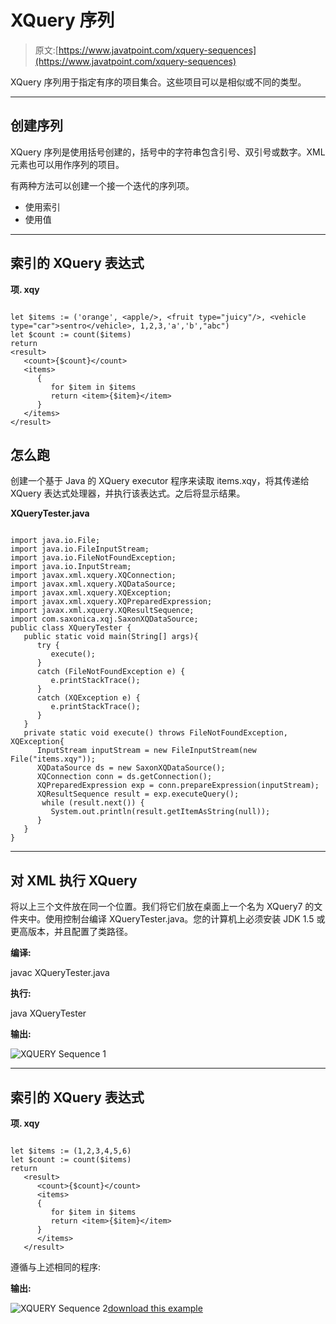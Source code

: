 # XQuery 序列

> 原文:[https://www.javatpoint.com/xquery-sequences](https://www.javatpoint.com/xquery-sequences)

XQuery 序列用于指定有序的项目集合。这些项目可以是相似或不同的类型。

* * *

## 创建序列

XQuery 序列是使用括号创建的，括号中的字符串包含引号、双引号或数字。XML 元素也可以用作序列的项目。

有两种方法可以创建一个接一个迭代的序列项。

*   使用索引
*   使用值

* * *

## 索引的 XQuery 表达式

**项. xqy**

```

let $items := ('orange', <apple/>, <fruit type="juicy"/>, <vehicle type="car">sentro</vehicle>, 1,2,3,'a','b',"abc")
let $count := count($items)
return
<result>
   <count>{$count}</count>   
   <items>
      {
	     for $item in $items
         return <item>{$item}</item>
      }
   </items>   
</result>

```

## 怎么跑

创建一个基于 Java 的 XQuery executor 程序来读取 items.xqy，将其传递给 XQuery 表达式处理器，并执行该表达式。之后将显示结果。

**XQueryTester.java**

```

import java.io.File;
import java.io.FileInputStream;
import java.io.FileNotFoundException;
import java.io.InputStream;
import javax.xml.xquery.XQConnection;
import javax.xml.xquery.XQDataSource;
import javax.xml.xquery.XQException;
import javax.xml.xquery.XQPreparedExpression;
import javax.xml.xquery.XQResultSequence;
import com.saxonica.xqj.SaxonXQDataSource;
public class XQueryTester {
   public static void main(String[] args){
      try {
         execute();
      }
      catch (FileNotFoundException e) {
         e.printStackTrace();
      }      
      catch (XQException e) {
         e.printStackTrace();
      }
   }
   private static void execute() throws FileNotFoundException, XQException{
      InputStream inputStream = new FileInputStream(new File("items.xqy"));
      XQDataSource ds = new SaxonXQDataSource();
      XQConnection conn = ds.getConnection();
      XQPreparedExpression exp = conn.prepareExpression(inputStream);
      XQResultSequence result = exp.executeQuery();
       while (result.next()) {
         System.out.println(result.getItemAsString(null));
      }
   }	
}

```

* * *

## 对 XML 执行 XQuery

将以上三个文件放在同一个位置。我们将它们放在桌面上一个名为 XQuery7 的文件夹中。使用控制台编译 XQueryTester.java。您的计算机上必须安装 JDK 1.5 或更高版本，并且配置了类路径。

**编译:**

javac XQueryTester.java

**执行:**

java XQueryTester

**输出:**

![XQUERY Sequence 1](../Images/962e0c063c4d821bc897ac3c2dcb2613.png)

* * *

## 索引的 XQuery 表达式

**项. xqy**

```

let $items := (1,2,3,4,5,6)
let $count := count($items)
return
   <result>
      <count>{$count}</count>  
      <items>
      {
         for $item in $items
         return <item>{$item}</item>
      }
      </items>   
   </result>

```

遵循与上述相同的程序:

**输出:**

![XQUERY Sequence 2](../Images/b83c413e0683a2cd9842a0ed4316fd03.png)[download this example](https://static.javatpoint.com/xquery/src/XQuery7.zip)
